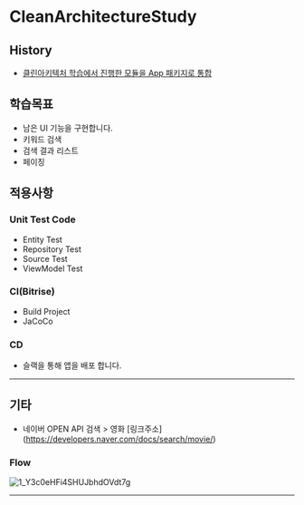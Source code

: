 # CleanArchitectureStudy

## History
- [클린아키텍처 학습에서 진행한 모듈을 App 패키지로 통합](https://github.com/ParkChan/CleanArchitectureStudy/blob/master/README.md)

## 학습목표
- 남은 UI 기능을 구현합니다.
- 키워드 검색
- 검색 결과 리스트
- 페이징

## 적용사항

### Unit Test Code
- Entity Test
- Repository Test
- Source Test
- ViewModel Test

### CI(Bitrise)
- Build Project
- JaCoCo

### CD
- 슬랙을 통해 앱을 배포 합니다.

---

## 기타
- 네이버 OPEN API 검색 > 영화
  [링크주소]
  (https://developers.naver.com/docs/search/movie/)

### Flow
![1_Y3c0eHFi4SHUJbhdOVdt7g](https://user-images.githubusercontent.com/7857824/137582679-4ce947ec-2b1f-4eff-b9db-1bd52b2d7856.jpeg)

---
